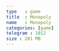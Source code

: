```yaml
---
type   : game
title  : Monopoly
name   : Monopoly
categories: [game]
telegram : 1012
size : 281 MB
---
```



